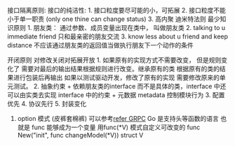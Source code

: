 接口隔离原则:
    接口的纯洁性:
        1. 接口粒度要尽可能的小，可拓展
        2. 接口粒度不能小于单一职责 (only one thine can change status)
        3. 高内聚 
迪米特法则
    最少知识原则
    1. 朋友类：
        通过参数、成员变量出现在类中， 叫做朋友类
    2. talking to u immediate friend 只和最亲密的朋友交流
    3. know less about u friend and keep distance 不应该通过朋友类的返回值当做执行朋友下一个动作的条件
    
开闭原则
    对修改关闭对拓展开放
    1. 如果原有的实现方式不需要改变， 但是规则变化了 需要对最后的输出结果根据规则进行改变。继承原有的类 根据原有的类的结果进行包装后再输出
        如果以测试驱动开发，修改了原有的实现 需要修改原来的单元测试。
    2. 抽象约束
        + 依赖朋友类的interface 而不是具体的类，interface 中还可以由实类去实现 interface 中的约束
        + 元数据 metadata 控制模块行为
    3. 配置优先
    4. 协议先行
    5. 封装变化

1. option 模式 (皮裤套棉裤) 可以参考[refer GRPC](https://github.com/grpc/grpc-go)
   Go 是支持头等函数的语言 也就是 func 能够成为一个变量
   用func(*V) 模式自定义可改变的 func
   New("init", func changeModel(*V)) struct V
